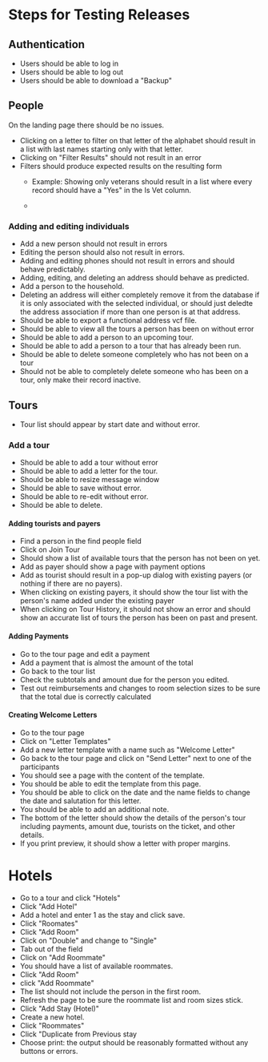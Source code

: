 # Steps for Testing Releases

## Authentication

* Users should be able to log in
* Users should be able to log out
* Users should be able to download a "Backup"

## People

On the landing page there should be no issues.

* Clicking on a letter to filter on that letter of the alphabet should result in a list with last names starting only with that letter.
* Clicking on "Filter Results" should not result in an error
* Filters should produce expected results on the resulting form
  * Example: Showing only veterans should result in a list where every record should have a "Yes" in the Is Vet column.

  *

### Adding and editing individuals

* Add a new person should not result in errors
* Editing the person should also not result in errors.
* Adding and editing phones should not result in errors and should behave predictably.
* Adding, editing, and deleting an address should behave as predicted.
* Add a person to the household.
* Deleting an address will either completely remove it from the database if it is only associated with the selected individual, or should just deledte the address association if more than one person is at that address.
* Should be able to export a functional address vcf file.
* Should be able to view all the tours a person has been on without error
* Should be able to add a person to an upcoming tour.
* Should be able to add a person to a tour that has already been run.
* Should be able to delete someone completely who has not been on a tour
* Should not be able to completely delete someone who has been on a tour, only make their record inactive.

## Tours

* Tour list should appear by start date and without error.

### Add a tour

* Should be able to add a tour without error
* Should be able to add a letter for the tour.
* Should be able to resize message window
* Should be able to save without error.
* Should be able to re-edit without error.
* Should be able to delete.

#### Adding tourists and payers

* Find a person in the find people field
* Click on Join Tour
* Should show a list of available tours that the person has not been on yet.
* Add as payer should show a page with payment options
* Add as tourist should result in a pop-up dialog with existing payers (or nothing if there are no payers).  
* When clicking on existing payers, it should show the tour list with the person's name added under the existing payer
* When clicking on Tour History, it should not show an error and should show an accurate list of tours the person has been on past and present.

#### Adding Payments

* Go to the tour page and edit a payment
* Add a payment that is almost the amount of the total
* Go back to the tour list
* Check the subtotals and amount due for the person you edited.
* Test out reimbursements and changes to room selection sizes to be sure that the total due is correctly calculated

#### Creating Welcome Letters

* Go to the tour page
* Click on "Letter Templates"
* Add a new letter template with a name such as "Welcome Letter"
* Go back to the tour page and click on "Send Letter" next to one of the participants
* You should see a page with the content of the template.
* You should be able to edit the template from this page.
* You should be able to click on the date and the name fields to change the date and salutation for this letter.
* You should be able to add an additional note.
* The bottom of the letter should show the details of the person's tour including payments, amount due, tourists on the ticket, and other details.
* If you print preview, it should show a letter with proper margins.

# Hotels

* Go to a tour and click "Hotels"
* Click "Add Hotel"
* Add a hotel and enter 1 as the stay and click save.
* Click "Roomates"
* Click "Add Room"
* Click on "Double" and change to "Single"
* Tab out of the field
* Click on "Add Roommate"
* You should have a list of available roommates.
* Click "Add Room"
* click "Add Roommate"
* The list should not include the person in the first room.
* Refresh the page to be sure the roommate list and room sizes stick.
* Click "Add Stay (Hotel)"
* Create a new hotel.
* Click "Roommates"
* Click "Duplicate from Previous stay
* Choose print: the output should be reasonably formatted without any buttons or errors.
